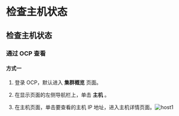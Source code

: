# 检查主机状态

## 检查主机状态

### 通过 OCP 查看

#### 方式一

1. 登录 OCP，默认进入 **集群概览** 页面。

2. 在显示页面的左侧导航栏上，单击 **主机** 。

3. 在主机页面，单击要查看的主机 IP 地址，进入主机详情页面。![host1](http://icms-x-dita.oss-cn-zhangjiakou.aliyuncs.com/xdita-output/zh-CN/task14795230/images/p374118.png?Expires=7258145942&OSSAccessKeyId=LTAIJfoPL6wmrirR&Signature=%2BITagE3VoWjcpbm%2BoXdi4uDxO88%3D)
